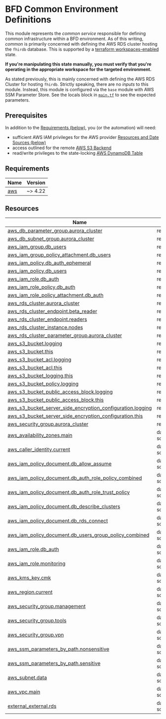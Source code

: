 # BFD Common Environment Definitions

This module represents the _common service_ responsible for defining common infrastructure within a BFD environment.
As of this writing, _common_ is primarily concerned with defining the AWS RDS cluster hosting the `fhirdb` database.
This is supported by a [terraform workspaces-enabled](https://www.terraform.io/language/state/workspaces) state.

**If you're manipulating this state manually, you must verify that you're operating in the appropriate workspace for the targeted environment.**

As stated previously, this is mainly concerned with defining the AWS RDS Cluster for hosting `fhirdb`.
Strictly speaking, there are no _inputs_ to this module.
Instead, this module is configured via the `base` module with AWS SSM Parameter Store.
See the locals block in [`main.tf`](./main.tf) to see the expected parameters.

## Prerequisites

In addition to the [Requirements (below)](#requirements), you (or the automation) will need:

- sufficient AWS IAM privileges for the AWS provider [Resources and Date Sources (below)](#resources)
- access outlined for the remote [AWS S3 Backend](https://www.terraform.io/language/settings/backends/s3#s3-bucket-permissions)
- read/write privileges to the state-locking [AWS DynamoDB Table](https://www.terraform.io/language/settings/backends/s3#dynamodb-table-permissions)

<!-- BEGIN_TF_DOCS -->
<!-- GENERATED WITH `terraform-docs .`
     Updates to text between BEGIN_TF_DOCS and END_TFDOCS tags
     will be overwritten.
     For more details, see the file '.terraform-docs.yml' or
     https://terraform-docs.io/user-guide/configuration/
-->
## Requirements

| Name | Version |
|------|---------|
| <a name="requirement_aws"></a> [aws](#requirement\_aws) | ~> 4.22 |

<!-- GENERATED WITH `terraform-docs .`
Updates to text between BEGIN_TF_DOCS and END_TFDOCS tags
will be overwritten.
For more details, see the file '.terraform-docs.yml' or
https://terraform-docs.io/user-guide/configuration/
-->

## Resources

| Name | Type |
|------|------|
| [aws_db_parameter_group.aurora_cluster](https://registry.terraform.io/providers/hashicorp/aws/latest/docs/resources/db_parameter_group) | resource |
| [aws_db_subnet_group.aurora_cluster](https://registry.terraform.io/providers/hashicorp/aws/latest/docs/resources/db_subnet_group) | resource |
| [aws_iam_group.db_users](https://registry.terraform.io/providers/hashicorp/aws/latest/docs/resources/iam_group) | resource |
| [aws_iam_group_policy_attachment.db_users](https://registry.terraform.io/providers/hashicorp/aws/latest/docs/resources/iam_group_policy_attachment) | resource |
| [aws_iam_policy.db_auth_ephemeral](https://registry.terraform.io/providers/hashicorp/aws/latest/docs/resources/iam_policy) | resource |
| [aws_iam_policy.db_users](https://registry.terraform.io/providers/hashicorp/aws/latest/docs/resources/iam_policy) | resource |
| [aws_iam_role.db_auth](https://registry.terraform.io/providers/hashicorp/aws/latest/docs/resources/iam_role) | resource |
| [aws_iam_role_policy.db_auth](https://registry.terraform.io/providers/hashicorp/aws/latest/docs/resources/iam_role_policy) | resource |
| [aws_iam_role_policy_attachment.db_auth](https://registry.terraform.io/providers/hashicorp/aws/latest/docs/resources/iam_role_policy_attachment) | resource |
| [aws_rds_cluster.aurora_cluster](https://registry.terraform.io/providers/hashicorp/aws/latest/docs/resources/rds_cluster) | resource |
| [aws_rds_cluster_endpoint.beta_reader](https://registry.terraform.io/providers/hashicorp/aws/latest/docs/resources/rds_cluster_endpoint) | resource |
| [aws_rds_cluster_endpoint.readers](https://registry.terraform.io/providers/hashicorp/aws/latest/docs/resources/rds_cluster_endpoint) | resource |
| [aws_rds_cluster_instance.nodes](https://registry.terraform.io/providers/hashicorp/aws/latest/docs/resources/rds_cluster_instance) | resource |
| [aws_rds_cluster_parameter_group.aurora_cluster](https://registry.terraform.io/providers/hashicorp/aws/latest/docs/resources/rds_cluster_parameter_group) | resource |
| [aws_s3_bucket.logging](https://registry.terraform.io/providers/hashicorp/aws/latest/docs/resources/s3_bucket) | resource |
| [aws_s3_bucket.this](https://registry.terraform.io/providers/hashicorp/aws/latest/docs/resources/s3_bucket) | resource |
| [aws_s3_bucket_acl.logging](https://registry.terraform.io/providers/hashicorp/aws/latest/docs/resources/s3_bucket_acl) | resource |
| [aws_s3_bucket_acl.this](https://registry.terraform.io/providers/hashicorp/aws/latest/docs/resources/s3_bucket_acl) | resource |
| [aws_s3_bucket_logging.this](https://registry.terraform.io/providers/hashicorp/aws/latest/docs/resources/s3_bucket_logging) | resource |
| [aws_s3_bucket_policy.logging](https://registry.terraform.io/providers/hashicorp/aws/latest/docs/resources/s3_bucket_policy) | resource |
| [aws_s3_bucket_public_access_block.logging](https://registry.terraform.io/providers/hashicorp/aws/latest/docs/resources/s3_bucket_public_access_block) | resource |
| [aws_s3_bucket_public_access_block.this](https://registry.terraform.io/providers/hashicorp/aws/latest/docs/resources/s3_bucket_public_access_block) | resource |
| [aws_s3_bucket_server_side_encryption_configuration.logging](https://registry.terraform.io/providers/hashicorp/aws/latest/docs/resources/s3_bucket_server_side_encryption_configuration) | resource |
| [aws_s3_bucket_server_side_encryption_configuration.this](https://registry.terraform.io/providers/hashicorp/aws/latest/docs/resources/s3_bucket_server_side_encryption_configuration) | resource |
| [aws_security_group.aurora_cluster](https://registry.terraform.io/providers/hashicorp/aws/latest/docs/resources/security_group) | resource |
| [aws_availability_zones.main](https://registry.terraform.io/providers/hashicorp/aws/latest/docs/data-sources/availability_zones) | data source |
| [aws_caller_identity.current](https://registry.terraform.io/providers/hashicorp/aws/latest/docs/data-sources/caller_identity) | data source |
| [aws_iam_policy_document.db_allow_assume](https://registry.terraform.io/providers/hashicorp/aws/latest/docs/data-sources/iam_policy_document) | data source |
| [aws_iam_policy_document.db_auth_role_policy_combined](https://registry.terraform.io/providers/hashicorp/aws/latest/docs/data-sources/iam_policy_document) | data source |
| [aws_iam_policy_document.db_auth_role_trust_policy](https://registry.terraform.io/providers/hashicorp/aws/latest/docs/data-sources/iam_policy_document) | data source |
| [aws_iam_policy_document.db_describe_clusters](https://registry.terraform.io/providers/hashicorp/aws/latest/docs/data-sources/iam_policy_document) | data source |
| [aws_iam_policy_document.db_rds_connect](https://registry.terraform.io/providers/hashicorp/aws/latest/docs/data-sources/iam_policy_document) | data source |
| [aws_iam_policy_document.db_users_group_policy_combined](https://registry.terraform.io/providers/hashicorp/aws/latest/docs/data-sources/iam_policy_document) | data source |
| [aws_iam_role.db_auth](https://registry.terraform.io/providers/hashicorp/aws/latest/docs/data-sources/iam_role) | data source |
| [aws_iam_role.monitoring](https://registry.terraform.io/providers/hashicorp/aws/latest/docs/data-sources/iam_role) | data source |
| [aws_kms_key.cmk](https://registry.terraform.io/providers/hashicorp/aws/latest/docs/data-sources/kms_key) | data source |
| [aws_region.current](https://registry.terraform.io/providers/hashicorp/aws/latest/docs/data-sources/region) | data source |
| [aws_security_group.management](https://registry.terraform.io/providers/hashicorp/aws/latest/docs/data-sources/security_group) | data source |
| [aws_security_group.tools](https://registry.terraform.io/providers/hashicorp/aws/latest/docs/data-sources/security_group) | data source |
| [aws_security_group.vpn](https://registry.terraform.io/providers/hashicorp/aws/latest/docs/data-sources/security_group) | data source |
| [aws_ssm_parameters_by_path.nonsensitive](https://registry.terraform.io/providers/hashicorp/aws/latest/docs/data-sources/ssm_parameters_by_path) | data source |
| [aws_ssm_parameters_by_path.sensitive](https://registry.terraform.io/providers/hashicorp/aws/latest/docs/data-sources/ssm_parameters_by_path) | data source |
| [aws_subnet.data](https://registry.terraform.io/providers/hashicorp/aws/latest/docs/data-sources/subnet) | data source |
| [aws_vpc.main](https://registry.terraform.io/providers/hashicorp/aws/latest/docs/data-sources/vpc) | data source |
| [external_external.rds](https://registry.terraform.io/providers/hashicorp/external/latest/docs/data-sources/external) | data source |
<!-- END_TF_DOCS -->
